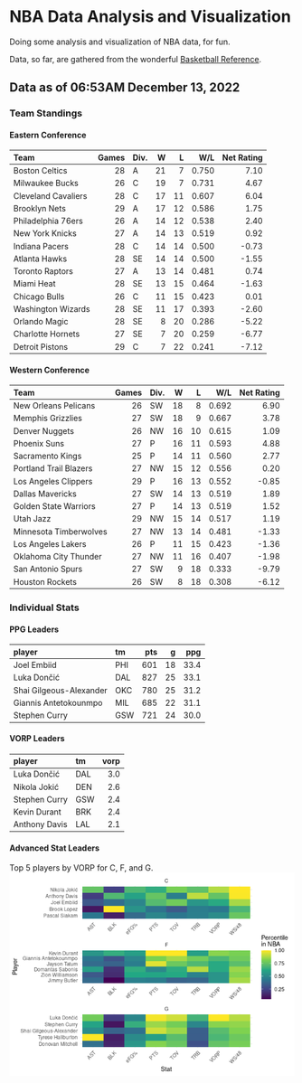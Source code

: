 # NBA Data Analysis and Visualization

Doing some analysis and visualization of NBA data, for fun.

Data, so far, are gathered from the wonderful [Basketball
Reference](https://www.basketball-reference.com/).

## Data as of 06:53AM December 13, 2022

### Team Standings

#### Eastern Conference

| Team                | Games | Div. |   W |   L |   W/L | Net Rating |
|:--------------------|------:|:-----|----:|----:|------:|-----------:|
| Boston Celtics      |    28 | A    |  21 |   7 | 0.750 |       7.10 |
| Milwaukee Bucks     |    26 | C    |  19 |   7 | 0.731 |       4.67 |
| Cleveland Cavaliers |    28 | C    |  17 |  11 | 0.607 |       6.04 |
| Brooklyn Nets       |    29 | A    |  17 |  12 | 0.586 |       1.75 |
| Philadelphia 76ers  |    26 | A    |  14 |  12 | 0.538 |       2.40 |
| New York Knicks     |    27 | A    |  14 |  13 | 0.519 |       0.92 |
| Indiana Pacers      |    28 | C    |  14 |  14 | 0.500 |      -0.73 |
| Atlanta Hawks       |    28 | SE   |  14 |  14 | 0.500 |      -1.55 |
| Toronto Raptors     |    27 | A    |  13 |  14 | 0.481 |       0.74 |
| Miami Heat          |    28 | SE   |  13 |  15 | 0.464 |      -1.63 |
| Chicago Bulls       |    26 | C    |  11 |  15 | 0.423 |       0.01 |
| Washington Wizards  |    28 | SE   |  11 |  17 | 0.393 |      -2.60 |
| Orlando Magic       |    28 | SE   |   8 |  20 | 0.286 |      -5.22 |
| Charlotte Hornets   |    27 | SE   |   7 |  20 | 0.259 |      -6.77 |
| Detroit Pistons     |    29 | C    |   7 |  22 | 0.241 |      -7.12 |

#### Western Conference

| Team                   | Games | Div. |   W |   L |   W/L | Net Rating |
|:-----------------------|------:|:-----|----:|----:|------:|-----------:|
| New Orleans Pelicans   |    26 | SW   |  18 |   8 | 0.692 |       6.90 |
| Memphis Grizzlies      |    27 | SW   |  18 |   9 | 0.667 |       3.78 |
| Denver Nuggets         |    26 | NW   |  16 |  10 | 0.615 |       1.09 |
| Phoenix Suns           |    27 | P    |  16 |  11 | 0.593 |       4.88 |
| Sacramento Kings       |    25 | P    |  14 |  11 | 0.560 |       2.77 |
| Portland Trail Blazers |    27 | NW   |  15 |  12 | 0.556 |       0.20 |
| Los Angeles Clippers   |    29 | P    |  16 |  13 | 0.552 |      -0.85 |
| Dallas Mavericks       |    27 | SW   |  14 |  13 | 0.519 |       1.89 |
| Golden State Warriors  |    27 | P    |  14 |  13 | 0.519 |       1.52 |
| Utah Jazz              |    29 | NW   |  15 |  14 | 0.517 |       1.19 |
| Minnesota Timberwolves |    27 | NW   |  13 |  14 | 0.481 |      -1.33 |
| Los Angeles Lakers     |    26 | P    |  11 |  15 | 0.423 |      -1.36 |
| Oklahoma City Thunder  |    27 | NW   |  11 |  16 | 0.407 |      -1.98 |
| San Antonio Spurs      |    27 | SW   |   9 |  18 | 0.333 |      -9.79 |
| Houston Rockets        |    26 | SW   |   8 |  18 | 0.308 |      -6.12 |

### Individual Stats

#### PPG Leaders

| player                  | tm  | pts |   g |  ppg |
|:------------------------|:----|----:|----:|-----:|
| Joel Embiid             | PHI | 601 |  18 | 33.4 |
| Luka Dončić             | DAL | 827 |  25 | 33.1 |
| Shai Gilgeous-Alexander | OKC | 780 |  25 | 31.2 |
| Giannis Antetokounmpo   | MIL | 685 |  22 | 31.1 |
| Stephen Curry           | GSW | 721 |  24 | 30.0 |

#### VORP Leaders

| player        | tm  | vorp |
|:--------------|:----|-----:|
| Luka Dončić   | DAL |  3.0 |
| Nikola Jokić  | DEN |  2.6 |
| Stephen Curry | GSW |  2.4 |
| Kevin Durant  | BRK |  2.4 |
| Anthony Davis | LAL |  2.1 |

#### Advanced Stat Leaders

Top 5 players by VORP for C, F, and G.
![](README_files/figure-gfm/README-unnamed-chunk-7-1.png)<!-- -->
